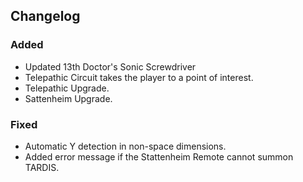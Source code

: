 ## Changelog

### Added
- Updated 13th Doctor's Sonic Screwdriver
- Telepathic Circuit takes the player to a point of interest.
- Telepathic Upgrade.
- Sattenheim Upgrade.

### Fixed
- Automatic Y detection in non-space dimensions.
- Added error message if the Stattenheim Remote cannot summon TARDIS.

